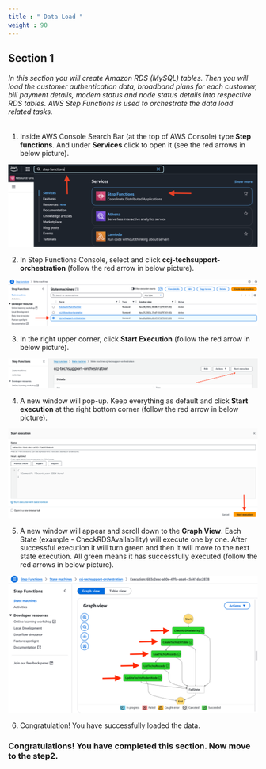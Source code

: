 ```yaml
---
title : " Data Load "
weight : 90
---
```

## Section 1
###### In this section you will create Amazon RDS (MySQL) tables. Then you will load the customer authentication data, broadband plans for each customer, bill payment details, modem status and node status details into respective RDS tables. AWS Step Functions is used to orchestrate the data load related tasks. 

1. Inside AWS Console Search Bar (at the top of AWS Console) type **Step functions**. And under **Services** click to open it (see the red arrows in below picture). 

![Step Functions](/static/module2images/bsp91.png)

2. In Step Functions Console, select and click **ccj-techsupport-orchestration** (follow the red arrow in below picture). 

![ccj-techsupport-orchestration](/static/module2images/ccj-techsupport-orchestration.png)

3. In the right upper corner, click **Start Execution** (follow the red arrow in below picture). 

![Start Execution](/static/module2images/startexecution.png)

4. A new window will pop-up. Keep everything as default and click **Start execution** at the right bottom corner (follow the red arrow in below picture). 

![Start Execution](/static/module2images/startexecutionwindow.png)

5. A new window will appear and scroll down to the **Graph View**. Each State (example - CheckRDSAvailability) will execute one by one. After successful execution it will turn green and then it will move to the next state execution. All green means it has successfully executed (follow the red arrows in below picture).

![Successful Execution](/static/module2images/nfta75.png)

6. Congratulation! You have successfully loaded the data. 

### Congratulations! You have completed this section. Now move to the step2. 